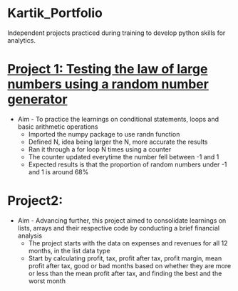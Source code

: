 # Kartik_Portfolio
Independent projects practiced during training to develop python skills for analytics.
# [Project 1: Testing the law of large numbers using a random number generator](https://github.com/kt2795/Kartik_Portfolio/blob/951576e68fd6fab74c43d551e271caab78f183c5/Law%20Of%20Large%20Numbers.ipynb)
* Aim - To practice the learnings on conditional statements, loops and basic arithmetic operations
  * Imported the numpy package to use randn function
  * Defined N, idea being larger the N, more accurate the results
  * Ran it through a for loop N times using a counter
  * The counter updated everytime the number fell between -1 and 1
  * Expected results is that the proportion of random numbers under -1 and 1 is around 68%

# Project2: 
* Aim - Advancing further, this project aimed to consolidate learnings on lists, arrays and their respective code by conducting a brief financial analysis
  * The project starts with the data on expenses and revenues for all 12 months, in the list data type
  * Start by calculating profit, tax, profit after tax, profit margin, mean profit after tax, good or bad months based on whether they are more or less than the mean profit after tax, and finding the best and the worst month
